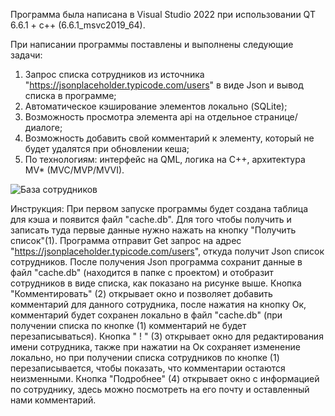 Программа была написана в Visual Studio 2022 при использовании QT 6.6.1 + c++ (6.6.1_msvc2019_64).

При написании программы поставлены и выполнены следующие задачи:

1. Запрос списка сотрудников из источника "https://jsonplaceholder.typicode.com/users" в виде Json и вывод списка в программе;
2. Автоматическое кэширование элементов локально (SQLite);
3. Возможность просмотра элемента api на отдельное странице/диалоге;
4. Возможность добавить свой комментарий к элементу, который не будет удалятся при обновлении кеша;
5. По технологиям: интерфейс на QML, логика на С++, архитектура MV* (MVC/MVP/MVVI).

![База сотрудников](https://github.com/gamedel/DispQt/assets/77504587/adaeb67b-528c-4a2d-be21-f50f6f409a21)

Инструкция:
При первом запуске программы будет создана таблица для кэша и появится файл "cache.db". Для того чтобы получить и записать туда первые данные нужно нажать на кнопку "Получить список"(1).
Программа отправит Get запрос на адрес "https://jsonplaceholder.typicode.com/users", откуда получит Json список сотрудников.
После получения Json программа сохранит данные в файл "cache.db" (находится в папке с проектом) и отобразит сотрудников в виде списка, как показано на рисунке выше.
Кнопка "Комментировать" (2) открывает окно и позволяет добавить комментарий для данного сотрудника, после нажатия на кнопку Ок, комментарий будет сохранен локально в файл "cache.db" (при получении списка по кнопке (1) комментарий не будет перезаписываться).
Кнопка " ! " (3) открывает окно для редактирования имени сотрудника, также при нажатии на Ок сохраняет изменение локально, но при получении списка сотрудников по кнопке (1) перезаписывается, чтобы показать, что комментарии остаются неизменными.
Кнопка "Подробнее" (4) открывает окно с информацией по сотруднику, здесь можно посмотреть на его почту и оставленный нами комментарий.

